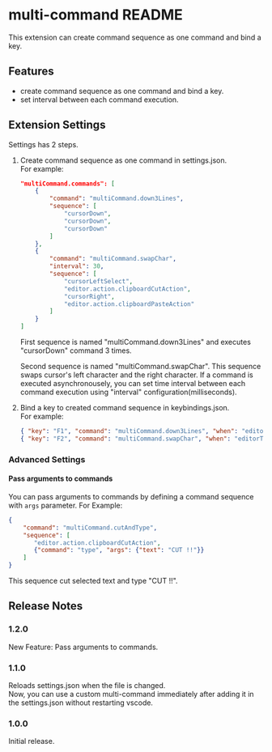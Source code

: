 # multi-command README

This extension can create command sequence as one command and bind a key.

## Features

* create command sequence as one command and bind a key.
* set interval between each command execution.

## Extension Settings

Settings has 2 steps.

1. Create command sequence as one command in settings.json.  
    For example:
    ```json:settings.json
    "multiCommand.commands": [
        {
            "command": "multiCommand.down3Lines",
            "sequence": [
                "cursorDown",
                "cursorDown",
                "cursorDown"
            ]
        },
        {
            "command": "multiCommand.swapChar",
            "interval": 30,
            "sequence": [
                "cursorLeftSelect",
                "editor.action.clipboardCutAction",
                "cursorRight",
                "editor.action.clipboardPasteAction"
            ]
        }
    ]
    ```
    First sequence is named "multiCommand.down3Lines" and executes "cursorDown" command 3 times.

    Second sequence is named "multiCommand.swapChar". This sequence swaps cursor's left character and the right character. If a command is executed asynchronousely, you can set time interval between each command execution using "interval" configuration(milliseconds).

2. Bind a key to created command sequence in keybindings.json.  
    For example:
    ```json:keybindings.json
    { "key": "F1", "command": "multiCommand.down3Lines", "when": "editorTextFocus"},
    { "key": "F2", "command": "multiCommand.swapChar", "when": "editorTextFocus"}
    ```

### Advanced Settings

#### Pass arguments to commands

You can pass arguments to commands by defining a command sequence with `args` parameter.
For Example:

```json:settings.json
{
    "command": "multiCommand.cutAndType",
    "sequence": [
       "editor.action.clipboardCutAction",
       {"command": "type", "args": {"text": "CUT !!"}}
    ]
}
```

This sequence cut selected text and type "CUT !!".


## Release Notes

### 1.2.0

New Feature: Pass arguments to commands.

### 1.1.0

Reloads settings.json when the file is changed.  
Now, you can use a custom multi-command immediately after adding it in the settings.json without restarting vscode.

### 1.0.0

Initial release.

